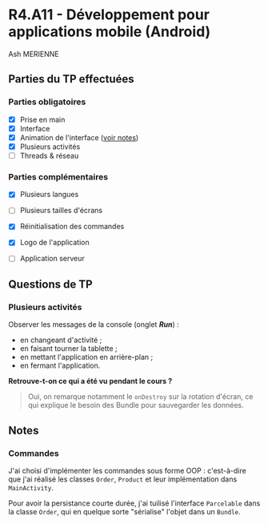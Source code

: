 # R4.A11 - Développement pour applications mobile (Android)

Ash MERIENNE

## Parties du TP effectuées

### Parties obligatoires

- [x] Prise en main
- [x] Interface
- [x] Animation de l'interface ([voir notes](#commandes))
- [x] Plusieurs activités
- [ ] Threads & réseau

### Parties complémentaires

- [x] Plusieurs langues
- [ ] Plusieurs tailles d'écrans
- [x] Réinitialisation des commandes
- [x] Logo de l'application
- [ ] Application serveur


## Questions de TP

### Plusieurs activités

Observer les messages de la console (onglet ___Run___) :

- en changeant d'activité ;
- en faisant tourner la tablette ;
- en mettant l'application en arrière-plan ;
- en fermant l'application.

**Retrouve-t-on ce qui a été vu pendant le cours ?**

>Oui, on remarque notamment le `onDestroy` sur la rotation d'écran, ce qui explique le besoin des Bundle pour sauvegarder les données.


## Notes

### Commandes

J'ai choisi d'implémenter les commandes sous forme OOP : c'est-à-dire que j'ai réalisé les classes `Order`, `Product` et leur implémentation dans `MainActivity`.

Pour avoir la persistance courte durée, j'ai tuilisé l'interface `Parcelable` dans la classe `Order`, qui en quelque sorte "sérialise" l'objet dans un `Bundle`.
